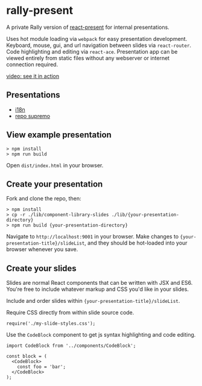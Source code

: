# rally-present

A private Rally version of [react-present](https://github.com/limscoder/react-present) for internal presentations.

Uses hot module loading via `webpack` for easy presentation development. Keyboard, mouse, gui, and url navigation between slides via `react-router`. Code highlighting and editing via `react-ace`. Presentation app can be viewed entirely from static files without any webserver or internet connection required.

[video: see it in action](https://www.youtube.com/watch?v=nQo0EdHNjto)

## Presentations

 * [i18n](http://rallysoftware.github.io/rally-present/pages/rally-i18n/index.html)
 * [repo supremo](http://rallysoftware.github.io/rally-present/pages/repo-supremo/index.html)

## View example presentation

    > npm install
    > npm run build

Open `dist/index.html` in your browser.

## Create your presentation

Fork and clone the repo, then:

    > npm install
    > cp -r ./lib/component-library-slides ./lib/{your-presentation-directory}
    > npm run build {your-presentation-directory}

Navigate to `http://localhost:9001` in your browser. Make changes to `{your-presentation-title}/slideList`, and they should be hot-loaded into your browser whenever you save.

## Create your slides

Slides are normal React components that can be written with JSX and ES6. You're free to include whatever markup and CSS you'd like in your slides.

Include and order slides within `{your-presentation-title}/slideList`.

Require CSS directly from within slide source code.

    require('./my-slide-styles.css');

Use the `CodeBlock` component to get js syntax highlighting and code editing.

    import CodeBlock from '../components/CodeBlock';

    const block = (
      <CodeBlock>
        const foo = 'bar';
      </CodeBlock>
    );
